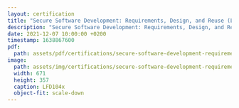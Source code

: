 ```yaml
---
layout: certification
title: "Secure Software Development: Requirements, Design, and Reuse (LFD104x)"
description: "Secure Software Development: Requirements, Design, and Reuse (LFD104x)"
date: 2021-12-07 10:00:00 +0200
timestamp: 1638867600
pdf:
  path: assets/pdf/certifications/secure-software-development-requirements-design-and-reuse-lfd104.pdf
image:
  path: assets/img/certifications/secure-software-development-requirements-design-and-reuse-lfd104.webp
  width: 671
  height: 357
  caption: LFD104x
  object-fit: scale-down
---
```

